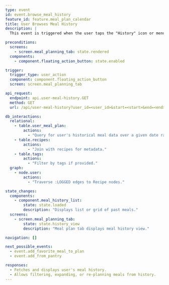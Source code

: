 ```yaml
---
type: event
id: event.browse_meal_history
feature_id: feature.meal_plan_calendar
title: User Browses Meal History
description: |
  This event is triggered when the user taps the "History" icon or menu item to view a list of past meals or recipes they've logged. The app fetches historical meal data from the backend and displays it in a list or grid, with options to filter, expand, or re-plan meals.

preconditions:
  screens:
    - screen.meal_planning_tab: state.rendered
  components:
    - component.floating_action_button: state.enabled

trigger:
  trigger_type: user_action
  component: component.floating_action_button
  screen: screen.meal_planning_tab

api_request:
  endpoint: api.user-meal-history.GET
  method: GET
  url: /api/user-meal-history?user_id=<user_id>&start=<start>&end=<end>

db_interactions:
  relational:
    - table.user_meal_plan:
        actions:
          - "Query for user's historical meal data over a given date range."
    - table.recipes:
        actions:
          - "Join with recipes for metadata."
    - table.tags:
        actions:
          - "Filter by tags if provided."
  graph:
    - node.user:
        actions:
          - "Traverse :LOGGED edges to Recipe nodes."

state_changes:
  components:
    - component.meal_history_list:
        state: state.loaded
        description: "Displays list or grid of past meals."
  screens:
    - screen.meal_planning_tab:
        state: state.history_view
        description: "Meal plan tab displays meal history view."

navigation: []

next_possible_events:
  - event.add_favorite_meal_to_plan
  - event.add_from_pantry

responses:
  - Fetches and displays user's meal history.
  - Allows filtering, expanding, or re-planning meals from history.
---
```


